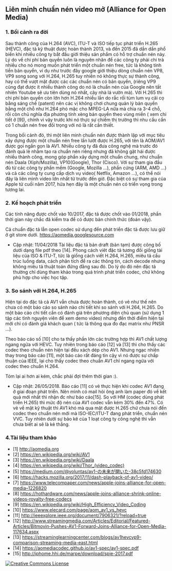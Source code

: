 ## Liên minh chuẩn nén video mở (Alliance for Open Media)
### 1. Bối cảnh ra đời

Sau thành công của H.264 (AVC), ITU-T và ISO tiếp tục phát triển H.265 (HEVC), đặc tả kỹ thuật được hoàn thành 2013, và đến 2015 đã dần dần phổ biến khi nhiều công ty bắt đầu giới thiệu sản phẩm có hỗ trợ chuẩn nén này.
Lý do về chi phí bản quyền luôn là nguyên nhân để các công ty phải chi trả nhiều cho nó mong muốn phát triển một chuẩn nén free, tức là không tính tiền bản quyển, ví dụ như trước đây google giới thiệu dòng chuẩn nén VP8, VP9 song song với H.264, H.265 tuy nhiên nó không thực sự thành công, hay có thể vượt mặt được các các chuẩn nén có bản quyền, (riêng VP9 cũng đạt được ít nhiều thành công do nó là chuẩn nén của Google nên tất nhiên Youtube sẽ ưu tiên dùng nó nhất, cây nhà lá vườn mà).
Với H.265 thì chi phí bản quyền còn lớn hơn H.264 nhiều lần do rắc rối tùm lum vụ cãi cọ bằng sáng chế (patent) nên các vị không chơi chung quản lý bản quyền bằng một chỗ như H.264 phó mặc cho MPEG-LA nữa mà chia ra 3-4 chỗ, rồi còn chủ nghĩa địa phương tính xèng bản quyền theo vùng miền ( xem chi tiết ở [9]), chính vì vậy trước khi nó thực sự chiếm thị trường thì nhu cầu cần có 1 chuẩn nén free đối trọng với nó là rất cần thiết.

Trong bối cảnh đó, thì một liên minh chuẩn nén được thành lập với mục tiêu xây dựng được một chuẩn nén free lấn lướt được H.265, với tên là AOM/AV1 được gọi ngắn gọn là AV1. Nhiều công ty đã đưa công nghệ mà trước đó đánh quả lẻ nhằm tạo ra chuẩn nén riêng nhưng đã không gặt hái được nhiều thành công, mong góp phần xây dựng một chuẩn chung, như chuẩn nén Daala (Xiph/Mozilla), VP10(Google), Thor (Cisco).
Với sự tham gia đầu đủ từ các công ty phần mềm (Google, Mozilla …), phần cứng (ARM, AMD …) và cả các công ty cung cấp dịch vụ video( Netflix, Amazon …), có thể nói đây là liên mình video lớn nhất từ trước đến giờ. Đặc biệt có sự tham gia của Apple từ cuối năm 2017, hứa hẹn đây là một chuẩn nén có triển vọng trong tương lai.

### 2. Kế hoạch phát triển
Các tính năng được chốt vào 10/2017, đặc tả được chốt vào 01/2018, phần thời gian này chắc đã kiểm tra để có được bản chính thức (đoán vậy).

Cả chuẩn đặc tả lẫn open codec sử dụng đển phát triển đặc tả được lưu giữ ở git store dưới.
https://aomedia.googlesource.com

- Cập nhật: 11/04/2018
Tài liệu đặc tả bản draft (bản tạm) được công bố dưới dạng file pdf theo [14].
Phong cách viêt đặc tả tương đối giống tài liệu của ISO & ITU-T, tức là giống cách viết H.264, H.265, miêu tả cấu trúc luồng data, cách phân tích để ra các thông tin, cách decode nhưng không miêu tả thuật toán đứng đằng sau đó. Do lý do đó nên đặc tả thường chỉ dùng tham khảo trong quá trình phát triển codec, chứ không phù hợp cho việc học tập.

### 3. So sánh với H.264, H.265
Hiện tại do đặc tả cả AV1 vẫn chưa được hoàn thành, có vẻ như thế nên chưa có một báo cáo so sánh nào chi tiết khi so sánh với H.264, H.265. Do một báo cáo chi tiết cần có đánh giá trên phương diện chủ quan (sử dụng 1 tập các tình nguyện viên để xem demo video) nhưng đến thời điểm hiện tại mới chỉ có đánh giá khách quan ( tức là thông qua đo đạc matrix như PNSR …).

Theo báo cáo số [10] cho ta thấy phần lớn các trường hợp thì AV1 chất lượng ngang ngửa với HEVC. Tuy nhiên trong báo cáo [12] và [13] thì cho thấy các codec theo chuẩn nén hiện tại đều xách dép cho AV1. Nhưng ngạc nhiên thay trong báo cáo [11], một báo cáo rất đáng tin cậỵ vì nó được sự chấp thuận của IEEE, lại cho thấy codec theo chuẩn AV1 chỉ ngang ngửa với codec theo chuẩn H.264.

Tóm lại ai hơn ai kém, chắc phải đợi thêm thời gian :).

- Cập nhật: 26/05/2018.
Báo cáo [11] có vẻ thực hiện khi codec AV1 đang ở giai đoạn phát triển. Nên mình có mail hỏi ông anh làm paper đó về kết quả mới nhất thì nhận đc như báo cáo[15].
So với HM (codec dùng phát triển H.265) thì mức độ nén của AV1 codec vẫn kém 30% đến 47%.
Có vẻ về mặt kỹ thuật thì AV1 khó mà qua mặt được H.265 chứ chưa nói đến codec theo chuẩn nén mới mà ISO-IEC/ITU-T đang phát triển, chuẩn nén VVC. Tuy nhiên dưới  sự bảo kê của 1 loạt công ty công nghệ thì vẫn chưa biết ai sẽ là kẻ thắng.

### 4.Tài liệu tham khảo
- [1] http://aomedia.org
- [2] https://en.wikipedia.org/wiki/AV1
- [3] https://en.wikipedia.org/wiki/Daala
- [4] https://en.wikipedia.org/wiki/Thor_(video_codec)
- [5] https://medium.com/@voluntas/av1-の未来が開いた-38c5fd174630
- [6] https://hacks.mozilla.org/2017/11/dash-playback-of-av1-video/
- [7] https://www.telecompaper.com/news/apple-joins-alliance-for-open-media–1226820
- [8] https://hothardware.com/news/apple-joins-alliance-shrink-online-videos-royalty-free-codecs
- [9] https://en.wikipedia.org/wiki/High_Efficiency_Video_Coding
- [10] https://www.elecard.com/page/aom_av1_vs_hevc
- [11] http://ieeexplore.ieee.org/document/7906321/?reload=true
- [12] http://www.streamingmedia.com/Articles/Editorial/Featured-Articles/Bitmovin-Pushes-AV1-Forward-Joins-Alliance-for-Open-Media-117634.aspx
- [13] https://streaminglearningcenter.com/blogs/av1hevcvp9-comparison-streaming-media-east.html
- [14] https://aomediacodec.github.io/av1-spec/av1-spec.pdf
- [15] http://iphome.hhi.de/marpe/download/spie-2017.pdf

<a rel="license" href="http://creativecommons.org/licenses/by-nc-nd/4.0/"><img alt="Creative Commons License" style="border-width:0" src="https://i.creativecommons.org/l/by-nc-nd/4.0/80x15.png" />